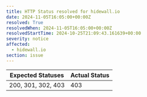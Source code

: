 ```yaml
---
title: HTTP Status resolved for hidewall.io
date: 2024-11-05T16:05:00+00:00Z
resolved: True
resolvedWhen: 2024-11-05T16:05:00+00:00Z
resolvedStartTime: 2024-10-25T21:09:43.161639+00:00
severity: notice
affected:
  - hidewall.io
section: issue
---
```


| Expected Statuses | Actual Status  |
|-------------------|----------------|
| 200, 301, 302, 403 | 403 |
